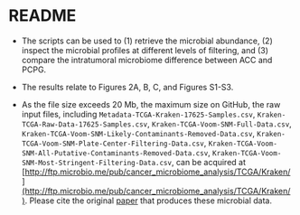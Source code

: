 # README

- The scripts can be used to (1) retrieve the microbial abundance, (2) inspect the microbial profiles at different levels of filtering, and (3) compare the intratumoral microbiome difference between ACC and PCPG.



- The results relate to Figures 2A, B, C, and Figures S1-S3.



- As the file size exceeds 20 Mb, the maximum size on GitHub, the raw input files, including `Metadata-TCGA-Kraken-17625-Samples.csv`, `Kraken-TCGA-Raw-Data-17625-Samples.csv`, `Kraken-TCGA-Voom-SNM-Full-Data.csv`, `Kraken-TCGA-Voom-SNM-Likely-Contaminants-Removed-Data.csv`, `Kraken-TCGA-Voom-SNM-Plate-Center-Filtering-Data.csv`, `Kraken-TCGA-Voom-SNM-All-Putative-Contaminants-Removed-Data.csv`, `Kraken-TCGA-Voom-SNM-Most-Stringent-Filtering-Data.csv`, can be acquired at  [http://ftp.microbio.me/pub/cancer_microbiome_analysis/TCGA/Kraken/](http://ftp.microbio.me/pub/cancer_microbiome_analysis/TCGA/Kraken/). Please cite the original [paper](https://www.nature.com/articles/s41586-020-2095-1) that produces these microbial data.



